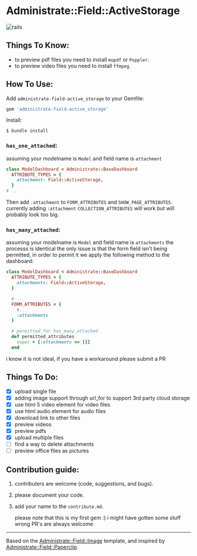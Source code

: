# Administrate::Field::ActiveStorage
![rails](https://img.shields.io/badge/rails-%3E%3D5.2.0-red.svg)
## Things To Know:
- to preview pdf files you need to install `mupdf` or `Poppler`.
- to preview video files you need to install `ffmpeg`.

## How To Use:

Add `administrate-field-active_storage` to your Gemfile:

```ruby
gem 'administrate-field-active_storage'
```

Install:

```
$ bundle install
```

### `has_one_attached`:
assuming your modelname is `Model` and field name is `attachment`
```ruby
class ModelDashboard < Administrate::BaseDashboard
  ATTRIBUTE_TYPES = {
    attachment: Field::ActiveStorage,
  }
# ...
```
Then add `:attachment` to `FORM_ATTRIBUTES` and `SHOW_PAGE_ATTRIBUTES`.
currently adding `:attachment` `COLLECTION_ATTRIBUTES` will work but will probably look too big.

### `has_many_attached`:
assuming your modelname is `Model` and field name is `attachments`
the processs is identical the only issue is that the form field isn't being permitted, in order to permit it we apply the following method to the dashboard:

```ruby
class ModelDashboard < Administrate::BaseDashboard
  ATTRIBUTE_TYPES = {
    attachments: Field::ActiveStorage,
  }

  # ...
  FORM_ATTRIBUTES = {
    #...
    :attachments
  }

  # permitted for has_many_attached
  def permitted_attributes
    super + [:attachments => []]
  end
```
i know it is not ideal, if you have a workaround please submit a PR

## Things To Do:

- [x] upload single file
- [x] adding image support through url_for to support 3rd party cloud storage
- [x] use html 5 video element for video files
- [x] use html audio element for audio files
- [x] download link to other files
- [x] preview videos
- [x] preview pdfs
- [x] upload multiple files
- [ ] find a way to delete attachments
- [ ] preview office files as pictures

## Contribution guide:
1. contributers are welcome (code, suggestions, and bugs).
2. please document your code.
3. add your name to the `contribute.md`.

    please note that this is my first gem :) i might have gotten some stuff wrong PR's are always welcome
---
Based on the [Administrate::Field::Image](https://github.com/thoughtbot/administrate-field-image) template, and inspired by [Administrate::Field::Paperclip](https://github.com/picandocodigo/administrate-field-paperclip).

